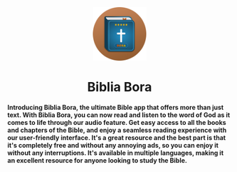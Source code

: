 <p align="center">
	<img src="https://github.com/prayzjomba/bibliabora/blob/main/logo/logo-circle.png" height="120px"/>
	<h1 align="center">Biblia Bora</h1>
</p>

#### Introducing Biblia Bora, the ultimate Bible app that offers more than just text. With Biblia Bora, you can now read and listen to the word of God as it comes to life through our audio feature. Get easy access to all the books and chapters of the Bible, and enjoy a seamless reading experience with our user-friendly interface. It's a great resource and the best part is that it's completely free and without any annoying ads,  so you can enjoy it without any interruptions. It's available in multiple languages, making it an excellent resource for anyone looking to study the Bible.
